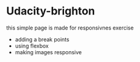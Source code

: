 # Udacity-brighton

this simple page is made for responsivnes exercise
- adding a break points
- using flexbox
- making images responsive
